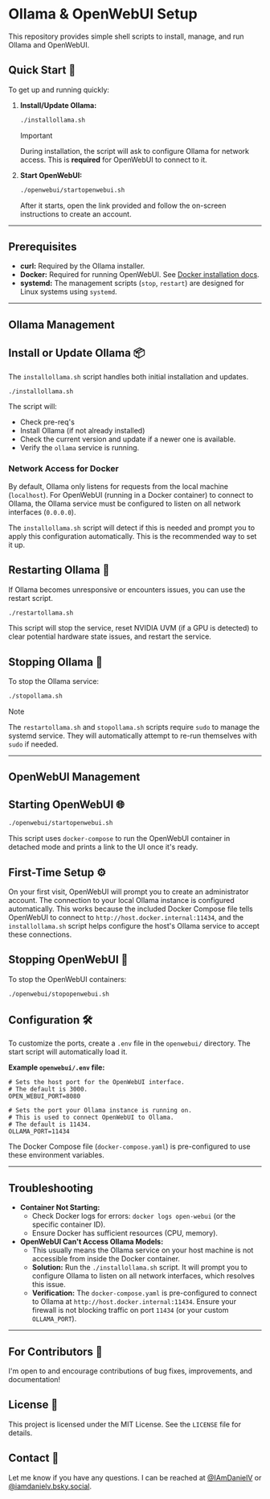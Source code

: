 # Ollama & OpenWebUI Setup

This repository provides simple shell scripts to install, manage, and run Ollama and OpenWebUI.

## Quick Start 🚀

To get up and running quickly:

1. **Install/Update Ollama:**

    ```bash
    ./installollama.sh
    ```

    > [!IMPORTANT]
    > During installation, the script will ask to configure Ollama for network access. This is **required** for OpenWebUI to connect to it.

2. **Start OpenWebUI:**

    ```bash
    ./openwebui/startopenwebui.sh
    ```

    After it starts, open the link provided and follow the on-screen instructions to create an account.

---

## Prerequisites

* **curl:** Required by the Ollama installer.
* **Docker:** Required for running OpenWebUI. See [Docker installation docs](https://docs.docker.com/get-docker/).
* **systemd:** The management scripts (`stop`, `restart`) are designed for Linux systems using `systemd`.

---

## Ollama Management

## Install or Update Ollama 📦

The `installollama.sh` script handles both initial installation and updates.

```bash
./installollama.sh
```

The script will:

* Check pre-req's
* Install Ollama (if not already installed)
* Check the current version and update if a newer one is available.
* Verify the `ollama` service is running.

### Network Access for Docker

By default, Ollama only listens for requests from the local machine (`localhost`). For OpenWebUI (running in a Docker container) to connect to Ollama, the Ollama service must be configured to listen on all network interfaces (`0.0.0.0`).

The `installollama.sh` script will detect if this is needed and prompt you to apply this configuration automatically. This is the recommended way to set it up.

## Restarting Ollama 🔄

If Ollama becomes unresponsive or encounters issues, you can use the restart script.

```bash
./restartollama.sh
```

This script will stop the service, reset NVIDIA UVM (if a GPU is detected) to clear potential hardware state issues, and restart the service.

## Stopping Ollama 🛑

To stop the Ollama service:

```bash
./stopollama.sh
```

> [!NOTE]
> The `restartollama.sh` and `stopollama.sh` scripts require `sudo` to manage the systemd service. They will automatically attempt to re-run themselves with `sudo` if needed.

---

## OpenWebUI Management

## Starting OpenWebUI 🌐

```bash
./openwebui/startopenwebui.sh
```

This script uses `docker-compose` to run the OpenWebUI container in detached mode and prints a link to the UI once it's ready.

## First-Time Setup ⚙️

On your first visit, OpenWebUI will prompt you to create an administrator account. The connection to your local Ollama instance is configured automatically.
This works because the included Docker Compose file tells OpenWebUI to connect to `http://host.docker.internal:11434`, and the `installollama.sh` script helps configure the host's Ollama service to accept these connections.

## Stopping OpenWebUI 🛑

To stop the OpenWebUI containers:

```bash
./openwebui/stopopenwebui.sh
```

## Configuration 🛠️

To customize the ports, create a `.env` file in the `openwebui/` directory. The start script will automatically load it.

**Example `openwebui/.env` file:**

```env
# Sets the host port for the OpenWebUI interface.
# The default is 3000.
OPEN_WEBUI_PORT=8080

# Sets the port your Ollama instance is running on.
# This is used to connect OpenWebUI to Ollama.
# The default is 11434.
OLLAMA_PORT=11434
```

The Docker Compose file (`docker-compose.yaml`) is pre-configured to use these environment variables.

---

## Troubleshooting

* **Container Not Starting:**
  * Check Docker logs for errors: `docker logs open-webui` (or the specific container ID).
  * Ensure Docker has sufficient resources (CPU, memory).
* **OpenWebUI Can't Access Ollama Models:**
  * This usually means the Ollama service on your host machine is not accessible from inside the Docker container.
  * **Solution:** Run the `./installollama.sh` script. It will prompt you to configure Ollama to listen on all network interfaces, which resolves this issue.
  * **Verification:** The `docker-compose.yaml` is pre-configured to connect to Ollama at `http://host.docker.internal:11434`. Ensure your firewall is not blocking traffic on port `11434` (or your custom `OLLAMA_PORT`).

---

## For Contributors 🤝

I'm open to and encourage contributions of bug fixes, improvements, and documentation!

## License 📜

This project is licensed under the MIT License. See the `LICENSE` file for details.

## Contact 📧

Let me know if you have any questions. I can be reached at [@IAmDanielV](https://twitter.com/IAmDanielV) or [@iamdanielv.bsky.social](https://bsky.app/profile/iamdanielv.bsky.social).
